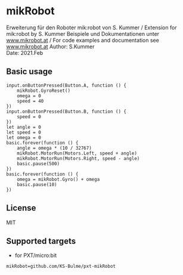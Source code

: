 # mikRobot

Erweiterung für den Roboter mik:robot von S. Kummer / Extension for mik:robot by S. Kummer
Beispiele und Dokumentationen unter www.mikrobot.at / For code examples and documentation see www.mikrobot.at
Author: S.Kummer  
Date:   2021.Feb

## Basic usage
```
input.onButtonPressed(Button.A, function () {
    mikRobot.GyroReset()
    omega = 0
    speed = 40
})
input.onButtonPressed(Button.B, function () {
    speed = 0
})
let angle = 0
let speed = 0
let omega = 0
basic.forever(function () {
    angle = omega * (10 / 32767)
    mikRobot.MotorRun(Motors.Left, speed + angle)
    mikRobot.MotorRun(Motors.Right, speed - angle)
    basic.pause(500)
})
basic.forever(function () {
    omega = mikRobot.Gyro() + omega
    basic.pause(10)
})
```

## License

MIT

## Supported targets

* for PXT/micro:bit

```package
mikRobot=github.com/KS-Bulme/pxt-mikRobot
```
